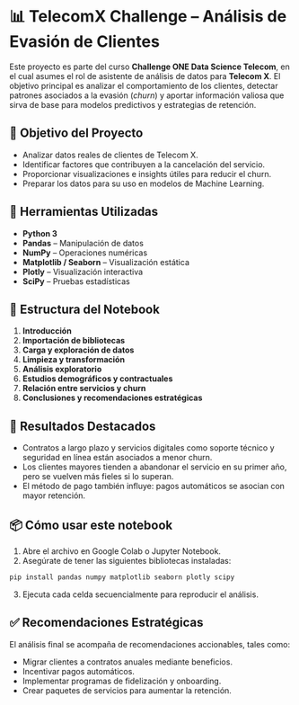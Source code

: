 # 📊 TelecomX Challenge – Análisis de Evasión de Clientes

Este proyecto es parte del curso **Challenge ONE Data Science Telecom**, en el cual asumes el rol de asistente de análisis de datos para **Telecom X**. El objetivo principal es analizar el comportamiento de los clientes, detectar patrones asociados a la evasión (*churn*) y aportar información valiosa que sirva de base para modelos predictivos y estrategias de retención.

## 🚀 Objetivo del Proyecto

- Analizar datos reales de clientes de Telecom X.
- Identificar factores que contribuyen a la cancelación del servicio.
- Proporcionar visualizaciones e insights útiles para reducir el churn.
- Preparar los datos para su uso en modelos de Machine Learning.

## 🧰 Herramientas Utilizadas

- **Python 3**
- **Pandas** – Manipulación de datos
- **NumPy** – Operaciones numéricas
- **Matplotlib / Seaborn** – Visualización estática
- **Plotly** – Visualización interactiva
- **SciPy** – Pruebas estadísticas

## 📁 Estructura del Notebook

1. **Introducción**
2. **Importación de bibliotecas**
3. **Carga y exploración de datos**
4. **Limpieza y transformación**
5. **Análisis exploratorio**
6. **Estudios demográficos y contractuales**
7. **Relación entre servicios y churn**
8. **Conclusiones y recomendaciones estratégicas**

## 📌 Resultados Destacados

- Contratos a largo plazo y servicios digitales como soporte técnico y seguridad en línea están asociados a menor churn.
- Los clientes mayores tienden a abandonar el servicio en su primer año, pero se vuelven más fieles si lo superan.
- El método de pago también influye: pagos automáticos se asocian con mayor retención.

## 📦 Cómo usar este notebook

1. Abre el archivo en Google Colab o Jupyter Notebook.
2. Asegúrate de tener las siguientes bibliotecas instaladas:

```bash
pip install pandas numpy matplotlib seaborn plotly scipy
```

3. Ejecuta cada celda secuencialmente para reproducir el análisis.

## ✅ Recomendaciones Estratégicas

El análisis final se acompaña de recomendaciones accionables, tales como:

- Migrar clientes a contratos anuales mediante beneficios.
- Incentivar pagos automáticos.
- Implementar programas de fidelización y onboarding.
- Crear paquetes de servicios para aumentar la retención.
